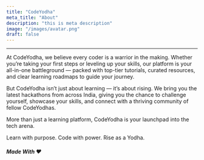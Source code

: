 ```yaml
---
title: "CodeYodha"
meta_title: "About"
description: "this is meta description"
image: "/images/avatar.png"
draft: false
---
```

---

At CodeYodha, we believe every coder is a warrior in the making. Whether you’re taking your first steps or leveling up your skills, our platform is your all-in-one battleground — packed with top-tier tutorials, curated resources, and clear learning roadmaps to guide your journey.

But CodeYodha isn’t just about learning — it’s about rising. We bring you the latest hackathons from across India, giving you the chance to challenge yourself, showcase your skills, and connect with a thriving community of fellow CodeYodhas.

More than just a learning platform, CodeYodha is your launchpad into the tech arena.

Learn with purpose. Code with power. Rise as a Yodha.

##### Made With ❤️